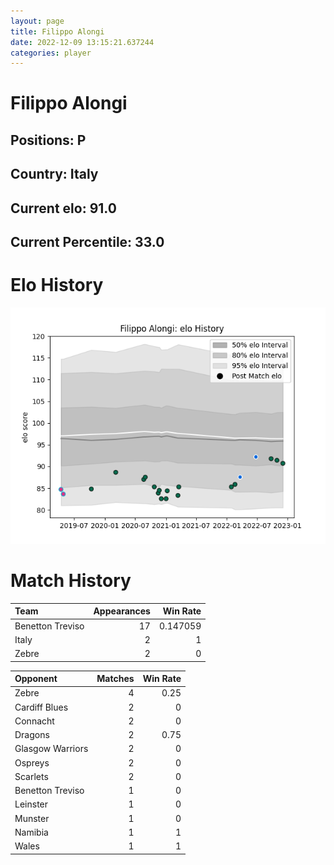 ```yaml
---  
layout: page  
title: Filippo Alongi  
date: 2022-12-09 13:15:21.637244  
categories: player  
---
```

# Filippo Alongi

## Positions: P

## Country: Italy

## Current elo: 91.0

## Current Percentile: 33.0

# Elo History


![elo history](history_FilippoAlongi.png)
# Match History


| Team             |   Appearances |   Win Rate |
|:-----------------|--------------:|-----------:|
| Benetton Treviso |            17 |   0.147059 |
| Italy            |             2 |   1        |
| Zebre            |             2 |   0        |

| Opponent         |   Matches |   Win Rate |
|:-----------------|----------:|-----------:|
| Zebre            |         4 |       0.25 |
| Cardiff Blues    |         2 |       0    |
| Connacht         |         2 |       0    |
| Dragons          |         2 |       0.75 |
| Glasgow Warriors |         2 |       0    |
| Ospreys          |         2 |       0    |
| Scarlets         |         2 |       0    |
| Benetton Treviso |         1 |       0    |
| Leinster         |         1 |       0    |
| Munster          |         1 |       0    |
| Namibia          |         1 |       1    |
| Wales            |         1 |       1    |